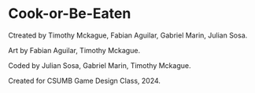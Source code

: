 # Cook-or-Be-Eaten

Ctreated by Timothy Mckague, Fabian Aguilar, Gabriel Marin, Julian Sosa.

Art by Fabian Aguilar, Timothy Mckague.

Coded by Julian Sosa, Gabriel Marin, Timothy Mckague.

Created for CSUMB Game Design Class, 2024.
